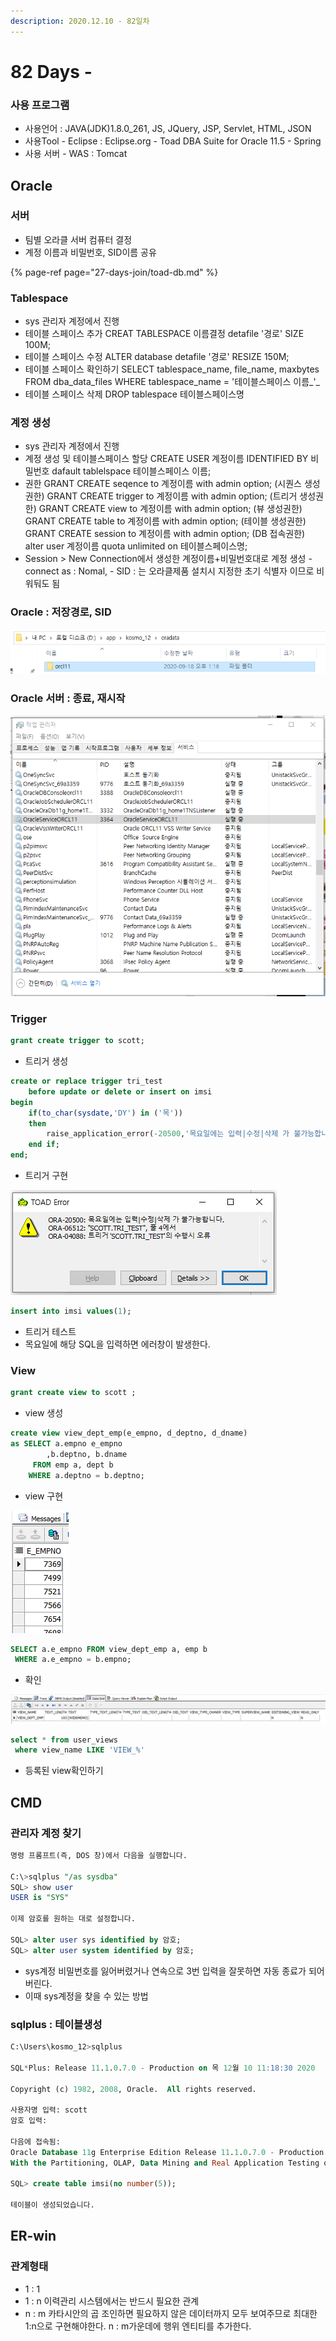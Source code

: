 ```yaml
---
description: 2020.12.10 - 82일차
---
```


# 82 Days -

### 사용 프로그램

* 사용언어 : JAVA\(JDK\)1.8.0\_261, JS, JQuery, JSP, Servlet, HTML, JSON
* 사용Tool  - Eclipse : Eclipse.org - Toad DBA Suite for Oracle 11.5 - Spring
* 사용 서버 - WAS : Tomcat

## Oracle

### 서버

* 팀별 오라클 서버 컴퓨터 결정
* 계정 이름과 비밀번호, SID이름 공유

{% page-ref page="27-days-join/toad-db.md" %}

### Tablespace

* sys 관리자 계정에서 진행
* 테이블 스페이스 추가 CREAT TABLESPACE 이름결정 detafile '경로' SIZE 100M;
* 테이블 스페이스 수정 ALTER database detafile '경로' RESIZE 150M;
* 테이블 스페이스 확인하기 SELECT tablespace\_name, file\_name, maxbytes FROM dba\_data\_files WHERE tablespace\_name = '테이블스페이스 이름_'_
* 테이블 스페이스 삭제 DROP tablespace 테이블스페이스명

### 계정 생성

* sys 관리자 계정에서 진행
* 계정 생성 및 테이블스페이스 할당 CREATE USER 계정이름 IDENTIFIED BY 비밀번호 dafault tablelspace 테이블스페이스 이름;
* 권한 GRANT CREATE seqence to 계정이름  with admin option; \(시퀀스 생성권한\) GRANT CREATE trigger to 계정이름  with admin option;    \(트리거 생성권한\) GRANT CREATE view to 계정이름  with admin option;        \(뷰 생성권한\) GRANT CREATE table to 계정이름 with admin option;        \(테이블 생성권한\) GRANT CREATE session to 계정이름 with admin option;   \(DB 접속권한\) alter user 계정이름 quota unlimited on 테이블스페이스명;
* Session &gt; New Connection에서 생성한 계정이름+비밀번호대로 계정 생성 - connect as : Nomal,  - SID : 는 오라클제품 설치시 지정한 초기 식별자 이므로 비워둬도 됨

### Oracle : 저장경로, SID

![SID : orcl11](../../.gitbook/assets/sid.png)

### Oracle 서버 : 종료, 재시작

![](../../.gitbook/assets/.png%20%2845%29.png)

### Trigger

```sql
grant create trigger to scott;
```

* 트리거 생성

```sql
create or replace trigger tri_test
    before update or delete or insert on imsi
begin 
    if(to_char(sysdate,'DY') in ('목'))
    then
        raise_application_error(-20500,'목요일에는 입력|수정|삭제 가 불가능합니다.');
    end if;
end;
```

* 트리거 구현

![](../../.gitbook/assets/trigger-error.png)

```sql
insert into imsi values(1);
```

* 트리거 테스트
* 목요일에 해당 SQL을 입력하면 에러창이 발생한다.

### View

```sql
grant create view to scott ;
```

* view 생성

```sql
create view view_dept_emp(e_empno, d_deptno, d_dname)
as SELECT a.empno e_empno
        ,b.deptno, b.dname
     FROM emp a, dept b
    WHERE a.deptno = b.deptno;
```

* view 구현

![](../../.gitbook/assets/view.png)

```sql
SELECT a.e_empno FROM view_dept_emp a, emp b
 WHERE a.e_empno = b.empno;
```

* 확인

![](../../.gitbook/assets/view-.png)

```sql
select * from user_views
 where view_name LIKE 'VIEW_%' 
```

* 등록된 view확인하기

## CMD

### 관리자 계정 찾기

```sql
명령 프롬프트(즉, DOS 창)에서 다음을 실행합니다. 

C:\>sqlplus "/as sysdba"
SQL> show user
USER is "SYS" 

이제 암호를 원하는 대로 설정합니다. 

SQL> alter user sys identified by 암호;
SQL> alter user system identified by 암호;
```

* sys계정 비밀번호를 잃어버렸거나 연속으로 3번 입력을 잘못하면 자동 종료가 되어 버린다.
* 이때 sys계정을 찾을 수 있는 방법

### sqlplus : 테이블생성

```sql
C:\Users\kosmo_12>sqlplus

SQL*Plus: Release 11.1.0.7.0 - Production on 목 12월 10 11:18:30 2020

Copyright (c) 1982, 2008, Oracle.  All rights reserved.

사용자명 입력: scott
암호 입력:

다음에 접속됨:
Oracle Database 11g Enterprise Edition Release 11.1.0.7.0 - Production
With the Partitioning, OLAP, Data Mining and Real Application Testing options

SQL> create table imsi(no number(5));

테이블이 생성되었습니다.
```

## ER-win

### 관계형태

* 1 : 1
* 1 : n 이력관리 시스템에서는 반드시 필요한 관계
* n : m 카타시안의 곱 조인하면 필요하지 않은 데이터까지 모두 보여주므로 최대한 1:n으로 구현해야한다. n : m가운데에 행위 엔티티를 추가한다. 

